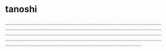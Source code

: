 # tanoshi
............................................................................................................................................................................................................................................................................................................................................................................................................................................................................................................................................................................................................................